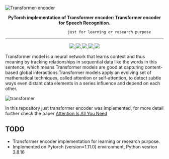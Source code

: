 ![Transformer-encoder](https://github.com/AdilAdam/TransformerEncoder/assets/126153483/120b0585-20ee-4273-b714-b9d909546b6c)

<div align="center">

**PyTorch implementation of Transformer encoder: Transformer encoder for Speech Recognition.**
                          
                          just for learning or research purpose

  
</div>

***
<p  align="center"> 
     <a href="https://github.com/sooftware/jasper/blob/main/LICENSE">
          <img src="http://img.shields.io/badge/license-Apache--2.0-informational"> 
     </a>
     <a href="https://github.com/pytorch/pytorch">
          <img src="http://img.shields.io/badge/framework-PyTorch-informational"> 
     </a>
     <a href="https://www.python.org/dev/peps/pep-0008/">
          <img src="http://img.shields.io/badge/codestyle-PEP--8-informational"> 
     </a>
     <a href="https://github.com/sooftware/conformer">
          <img src="http://img.shields.io/badge/build-passing-success"> 
     </a>
     <a href="https://sooftware.github.io/KoSpeech/Conformer.html">
          <img src="http://img.shields.io/badge/docs-passing-success"> 
     </a>
  
Transformer model is a neural network that learns context and thus meaning by tracking relationships in sequential data like the words in this sentence, which means Transformer models are good at capturing content-based global interactions.Transformer models apply an evolving set of mathematical techniques, called attention or self-attention, to detect subtle ways even distant data elements in a series influence and depend on each other.

![transformer](https://github.com/AdilAdam/TransformerEncoder/assets/126153483/d9385695-81e8-4cec-98bd-d0939744e049)


In this repository just transformer encoder was implemented, for more detail further check the paper [Attention Is All You Need](https://arxiv.org/pdf/1706.03762.pdf)

## TODO
- Transformer encoder implementation for learning or research purpose.
- Implemented on Pytorch (version=1.11.0) environment, Python vesrion 3.8.16
